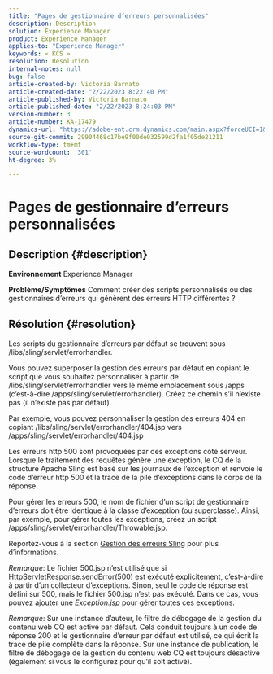 ```yaml
---
title: "Pages de gestionnaire d’erreurs personnalisées"
description: Description
solution: Experience Manager
product: Experience Manager
applies-to: "Experience Manager"
keywords: « KCS »
resolution: Resolution
internal-notes: null
bug: false
article-created-by: Victoria Barnato
article-created-date: "2/22/2023 8:22:40 PM"
article-published-by: Victoria Barnato
article-published-date: "2/22/2023 8:24:03 PM"
version-number: 3
article-number: KA-17479
dynamics-url: "https://adobe-ent.crm.dynamics.com/main.aspx?forceUCI=1&pagetype=entityrecord&etn=knowledgearticle&id=8df423a3-eeb2-ed11-83fe-6045bd0067ea"
source-git-commit: 29904468c17be9f00de032599d2fa1f05de21211
workflow-type: tm+mt
source-wordcount: '301'
ht-degree: 3%

---
```


# Pages de gestionnaire d’erreurs personnalisées

## Description {#description}

<b>Environnement</b>
Experience Manager


<b>Problème/Symptômes</b>
Comment créer des scripts personnalisés ou des gestionnaires d’erreurs qui génèrent des erreurs HTTP différentes ?


## Résolution {#resolution}


Les scripts du gestionnaire d’erreurs par défaut se trouvent sous /libs/sling/servlet/errorhandler.

Vous pouvez superposer la gestion des erreurs par défaut en copiant le script que vous souhaitez personnaliser à partir de /libs/sling/servlet/errorhandler vers le même emplacement sous /apps (c’est-à-dire /apps/sling/servlet/errorhandler). Créez ce chemin s’il n’existe pas (il n’existe pas par défaut).

Par exemple, vous pouvez personnaliser la gestion des erreurs 404 en copiant /libs/sling/servlet/errorhandler/404.jsp vers /apps/sling/servlet/errorhandler/404.jsp

Les erreurs http 500 sont provoquées par des exceptions côté serveur. Lorsque le traitement des requêtes génère une exception, le CQ de la structure Apache Sling est basé sur les journaux de l’exception et renvoie le code d’erreur http 500 et la trace de la pile d’exceptions dans le corps de la réponse.

Pour gérer les erreurs 500, le nom de fichier d’un script de gestionnaire d’erreurs doit être identique à la classe d’exception (ou superclasse). Ainsi, par exemple, pour gérer toutes les exceptions, créez un script /apps/sling/servlet/errorhandler/Throwable.jsp.

Reportez-vous à la section [Gestion des erreurs Sling](https://sling.apache.org/documentation/the-sling-engine/errorhandling.html) pour plus d’informations.

*Remarque*: Le fichier 500.jsp n’est utilisé que si HttpServletResponse.sendError(500) est exécuté explicitement, c’est-à-dire à partir d’un collecteur d’exceptions.
Sinon, seul le code de réponse est défini sur 500, mais le fichier 500.jsp n’est pas exécuté.
Dans ce cas, vous pouvez ajouter une *Exception.jsp* pour gérer toutes ces exceptions.

*Remarque*: Sur une instance d’auteur, le filtre de débogage de la gestion du contenu web CQ est activé par défaut. Cela conduit toujours à un code de réponse 200 et le gestionnaire d’erreur par défaut est utilisé, ce qui écrit la trace de pile complète dans la réponse. Sur une instance de publication, le filtre de débogage de la gestion du contenu web CQ est toujours désactivé (également si vous le configurez pour qu’il soit activé).

